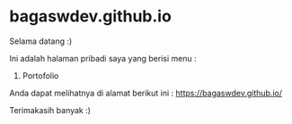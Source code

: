 # bagaswdev.github.io

Selama datang :)

Ini adalah halaman pribadi saya yang berisi menu :

1. Portofolio

Anda dapat melihatnya di alamat berikut ini : https://bagaswdev.github.io/

Terimakasih banyak :)
